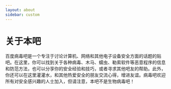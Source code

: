 ```yaml
---
layout: about
sidebar: custom
---
```


# 关于本吧

百度病毒吧是一个专注于讨论计算机、网络和其他电子设备安全方面的话题的贴吧。在这里，你可以找到关于各种病毒、木马、蠕虫、勒索软件等恶意程序的信息和防范方法，也可以分享你的安全经验和技巧，或者寻求其他吧友的帮助。此外，你还可以在这里灌灌水，和其他热爱安全的朋友交流心得，增进友谊。病毒吧欢迎所有对安全感兴趣的人士加入，但请注意，本吧不是生物病毒吧！
